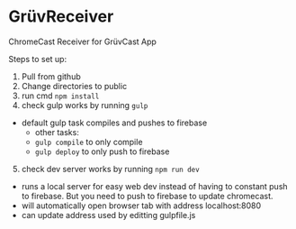 # GrüvReceiver
ChromeCast Receiver for GrüvCast App

Steps to set up:  
1. Pull from github  
2. Change directories to public  
3. run cmd `npm install`  
4. check gulp works by running `gulp`  
  * default gulp task compiles and pushes to firebase
      * other tasks:
      * `gulp compile` to only compile
      * `gulp deploy` to only push to firebase
5. check dev server works by running `npm run dev`  
  * runs a local server for easy web dev instead of having to constant push to firebase. But you need to push to firebase to update chromecast.
  * will automatically open browser tab with address localhost:8080
  * can update address used by editting gulpfile.js

